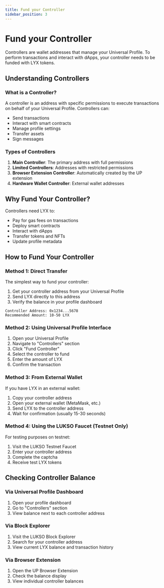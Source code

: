 ```yaml
---
title: Fund your Controller
sidebar_position: 3
---
```


# Fund your Controller

Controllers are wallet addresses that manage your Universal Profile. To perform transactions and interact with dApps, your controller needs to be funded with LYX tokens.

## Understanding Controllers

### What is a Controller?

A controller is an address with specific permissions to execute transactions on behalf of your Universal Profile. Controllers can:

- Send transactions
- Interact with smart contracts
- Manage profile settings
- Transfer assets
- Sign messages

### Types of Controllers

1. **Main Controller**: The primary address with full permissions
2. **Limited Controllers**: Addresses with restricted permissions
3. **Browser Extension Controller**: Automatically created by the UP extension
4. **Hardware Wallet Controller**: External wallet addresses

## Why Fund Your Controller?

Controllers need LYX to:

- Pay for gas fees on transactions
- Deploy smart contracts
- Interact with dApps
- Transfer tokens and NFTs
- Update profile metadata

## How to Fund Your Controller

### Method 1: Direct Transfer

The simplest way to fund your controller:

1. Get your controller address from your Universal Profile
2. Send LYX directly to this address
3. Verify the balance in your profile dashboard

```
Controller Address: 0x1234...5678
Recommended Amount: 10-50 LYX
```

### Method 2: Using Universal Profile Interface

1. Open your Universal Profile
2. Navigate to "Controllers" section
3. Click "Fund Controller"
4. Select the controller to fund
5. Enter the amount of LYX
6. Confirm the transaction

### Method 3: From External Wallet

If you have LYX in an external wallet:

1. Copy your controller address
2. Open your external wallet (MetaMask, etc.)
3. Send LYX to the controller address
4. Wait for confirmation (usually 15-30 seconds)

### Method 4: Using the LUKSO Faucet (Testnet Only)

For testing purposes on testnet:

1. Visit the LUKSO Testnet Faucet
2. Enter your controller address
3. Complete the captcha
4. Receive test LYX tokens

## Checking Controller Balance

### Via Universal Profile Dashboard

1. Open your profile dashboard
2. Go to "Controllers" section
3. View balance next to each controller address

### Via Block Explorer

1. Visit the LUKSO Block Explorer
2. Search for your controller address
3. View current LYX balance and transaction history

### Via Browser Extension

1. Open the UP Browser Extension
2. Check the balance display
3. View individual controller balances